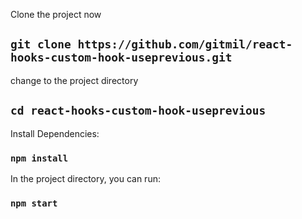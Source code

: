 
Clone the project now

## `git clone https://github.com/gitmil/react-hooks-custom-hook-useprevious.git`

change to the project directory

## `cd react-hooks-custom-hook-useprevious`

Install Dependencies:

### `npm install`

In the project directory, you can run:

### `npm start`

